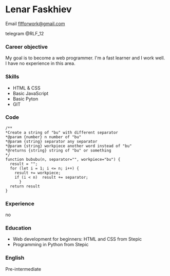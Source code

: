 
# Lenar Faskhiev


Email flfforwork@gmail.com

telegram @RLF_12

### Career objective

My goal is to become a web programmer. I'm a fast learner and I work well.
I have no experience in this area.

### Skills

* HTML & CSS
* Basic JavaScript
* Basic Pyton
* GIT


### Code

```
/**
*Create a string of "bu" with different separator
*@param {number} n number of "bu"
*@param {string} separator any separator
*@param {string} workpiece another word instead of "bu"
*@returns {string} string of "bu" or something
*/
function bububu(n, separator="", workpiece="bu") {
  result = "";
  for (let i = 1; i <= n; i++) {
    result += workpiece;
    if (i < n)  result += separator;    
      }  
  return result
}
```


### Experience

no

### Education

* Web development for beginners: HTML and CSS from Stepic
* Programming in Python from Stepic

### English

Pre-intermediate
